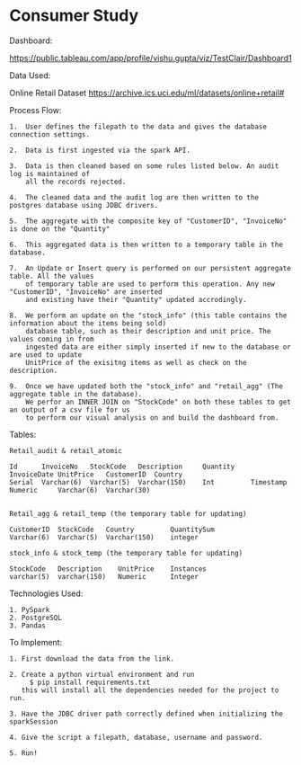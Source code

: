 # Consumer Study 

Dashboard:

   https://public.tableau.com/app/profile/vishu.gupta/viz/TestClair/Dashboard1

Data Used:

Online Retail Dataset
    https://archive.ics.uci.edu/ml/datasets/online+retail#

Process Flow:

    1.  User defines the filepath to the data and gives the database connection settings.

    2.  Data is first ingested via the spark API.

    3.  Data is then cleaned based on some rules listed below. An audit log is maintained of
        all the records rejected.

    4.  The cleaned data and the audit log are then written to the postgres database using JDBC drivers.

    5.  The aggregate with the composite key of "CustomerID", "InvoiceNo" is done on the "Quantity"

    6.  This aggregated data is then written to a temporary table in the database.

    7.  An Update or Insert query is performed on our persistent aggregate table. All the values
        of temporary table are used to perform this operation. Any new "CustomerID", "InvoiceNo" are inserted
        and existing have their "Quantity" updated accrodingly.
    
    8.  We perform an update on the "stock_info" (this table contains the information about the items being sold) 
        database table, such as their description and unit price. The values coming in from
        ingested data are either simply inserted if new to the database or are used to update 
        UnitPrice of the exisitng items as well as check on the description.

    9.  Once we have updated both the "stock_info" and "retail_agg" (The aggregate table in the database). 
        We perfor an INNER JOIN on "StockCode" on both these tables to get an output of a csv file for us 
        to perform our visual analysis on and build the dashboard from.


Tables:

    Retail_audit & retail_atomic

    Id      InvoiceNo   StockCode   Description     Quantity    InvoiceDate UnitPrice   CustomerID  Country
    Serial  Varchar(6)  Varchar(5)  Varchar(150)    Int         Timestamp   Numeric     Varchar(6)  Varchar(30)


    Retail_agg & retail_temp (the temporary table for updating)

    CustomerID  StockCode   Country         QuantitySum
    Varchar(6)  Varchar(5)  Varchar(150)    integer

    stock_info & stock_temp (the temporary table for updating)

    StockCode   Description    UnitPrice    Instances
    varchar(5)  varchar(150)   Numeric      Integer

Technologies Used:

    1. PySpark
    2. PostgreSQL
    3. Pandas

To Implement:

    1. First download the data from the link.
    
    2. Create a python virtual environment and run 
         $ pip install requirements.txt 
       this will install all the dependencies needed for the project to run.
    
    3. Have the JDBC driver path correctly defined when initializing the sparkSession
    
    4. Give the script a filepath, database, username and password.
    
    5. Run!
